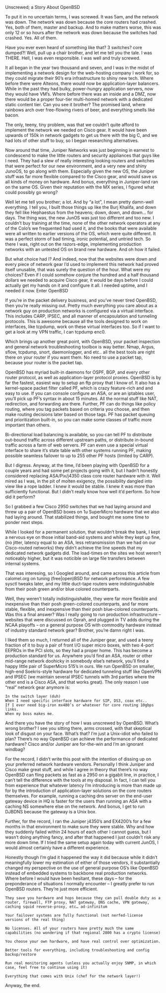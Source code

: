 Unscrewed; a Story About OpenBSD

To put it in no uncertain terms, I was screwed. It was 5am, and the network was down. The network was down because the core routers had crashed. Yes, both of them, master and backup. And to make matters worse, this was only 12 or so hours after the network was down because the switches had crashed. Yes. All of them.

Have you ever even heard of something like that? 3 switches? core dumped?! Well, pull up a chair brother, and let me tell you the tale. I was THERE. Hell, I was even responsible.
I was well and truly screwed.

It all began in the year two thousand and seven, and I was in the midst of implementing a network design for the web-hosting company I work for, so they could migrate their 90’s era infrastructure to shiny new tech. Where before there were Alteons, there would now be application-layer balancers. While in the past they had bulky, power-hungry application servers, now they would have VM’s. Where before there was an inside and a DMZ, now there would be a proper four-tier multi-homed network with a dedicated static content tier. Can you see it brother? The promised land, where rainbows arch over free-flowing rivers of beer, and everything smells like bacon.

The only, teeny, tiny problem, was that we couldn’t quite afford to implement the network we needed on Cisco gear. It would have been upwards of 150k in network gadgets to get us there with the big C, and we had lots of other stuff to buy, so I began researching alternatives.

Now around that time, Juniper Networks was just beginning in earnest to condescend to make the little routers and security appliances that guys like I need. They had a slew of really interesting looking routers and switches that were perfect for our new environment, and a very new and shiny JunoOS, to go along with them. Especially given the new OS, the Juniper stuff was far more flexible compared to the Cisco gear, and would save us all kinds of money on hardware. And bonus, everything in Juniper-land ran on the same OS. Given their reputation with the MX series, I figured what could possibly go wrong?

Well let me tell you brother; a lot. And by “a lot”, I mean pretty damn-well everything. I tell you, I built those things up like the Burj Khalifa, and down they fell like Hephaestus from the heavens; down, down, and down… for days. The thing was, the new JunOS was just too different and too new. I couldn’t buy training at the time, none of the other network operators at any of the Colo’s we frequented had used it, and the books that were available were all written to earlier versions of the OS, which were quite different. It was a perfect storm of bad timing, ironic potential, and untried tech. So there I was, right out on the razors-edge, implementing production networks with an untested OS on brand new hardware. And oh how it failed.

But what choice had I? And indeed, now that the websites were down and every piece of network gear I’d used to implement this network had proved itself unusable, that was surely the question of the hour. What were my choices? Even if I could somehow conjure the hundred and a half thousand dollars we needed to acquire Cisco gear, it would be days before I could actually get my hands on it and configure it all. I needed uptime, and I needed it now.
Enter OpenBSD

If you’re in the packet delivery business, and you’ve never tired OpenBSD, then you’re really missing out. Pretty much everything you care about as a network guy on production networks is configured via a virtual interface. This includes CARP, IPSEC, and all manner of encapsulation and tunneling protocols. This is awesome because all the tools designed to work on interfaces, like tcpdump, work on these virtual interfaces too. So if I want to get a look at my VPN traffic, I can tcpdump enc0.

Which brings up another great point, with OpenBSD, your packet inspection and general network troubleshooting toolbox is way better. Nmap, Argus, sflow, tcpdump, snort, daemonlogger, and etc.. all the best tools are right there on your router if you want them. No need to use a packet tap, because your router is the packet tap.

OpenBSD has myriad built-in daemons for OSPF, BGP, and every other router protocol, as well as application-layer protocol proxies. OpenBSD is by far the fastest, easiest way to setup an ftp proxy that I know of. It also has a kernel-space packet filter called PF, which is crazy feature-rich and and easy to use. If you can console configure an ASA, or are an iptables user, you’ll pick up PF’s syntax in about 15 minutes. All the normal stuff like NAT, redirection, and forwarding are there. Further, PF can do things like policy routing, where you tag packets based on criteria you choose, and then make routing decisions later based on those tags. PF has packet queuing and prioritization built-in, so you can make some classes of traffic more important than others.

Bi-directional load balancing is available, so you can tell PF to distribute out-bound traffic across different upstream paths, or distribute in-bound traffic across a farm of web servers. PF can even use a special virtual interface to share it’s state table with other systems running PF, making possible seamless failover to up to 255 other PF hosts (limited by CARP).

But I digress. Anyway, at the time, I’d been playing with OpenBSD for a couple years and had some pet projects going with it, but I hadn’t honestly considered replacing ASA/Pix/j4350 class core router hardware with it. Well mired as I was, in the pit of molten exigency, the possibility dangled into view like a rope ladder. I knew it would be stable. I knew it was more than sufficiently functional. But I didn’t really know how well it’d perform.
So how did it perform?

So I grabbed a few Cisco 2950 switches that we had laying around and threw up a pair of OpenBSD boxes on 1u SuperMicro hardware that we also had laying around. That stabilized things, and bought me some time to ponder next steps.

While I looked for a permanent solution, that wouldn’t break the bank, I kept a nervous eye on those initial band-aid systems and while they kept up fine, (no jitter, latency equal to an ASA, less retransmission than we had on our Cisco-routed networks) they didn’t achieve the line speeds that my dedicated network gadgets did. The load-times on the sites we host weren’t noticeably higher, but it was noticible on large file transfers between internal systems.

That was interesing, so I Googled around, and came across this article from calomel.org on tuning (free|open)BSD for network performance. A few sysctl tweaks later, and my little duct-tape routers were indistinguishable from their posh green and/or blue colored counterparts.

Well, they weren’t totally indistinguishable, they were far more flexible and inexpensive than their posh green-colored counterparts, and far more stable, flexible, and inexpensive than their posh blue-colored counterparts. Was this a final answer? Was I really going to run production infrastructure – websites that were discussed on Oprah, and plugged in TV adds during the NCAA playoffs – on a general purpose OS with commodity hardware instead of industry standard network gear?
Brother, you’re damn right I was.

I liked them so much, I returned all of the Juniper gear, and used a teeny fraction of it to buy a pair of front I/O super micro boxes, with two 4-port EEPROs in the PCI slots, so they had a proper home. This has become a production standard for us. Anywhere you’d find an ASA, router or other mid-range network doohicky in somebody else’s network, you’ll find a happy little pair of SuperMicro 515’s in ours. We run OpenBSD on smaller, high-end Soekris-style hardware for dedicated tunneling stuff like OpenVPN and IPSEC (we maintain several IPSEC tunnels with 3rd parties where the other end is a Cisco ASA, and that works great). The only reason I use “real” network gear anymore is:

    In the switch layer (duh)
    When I need specific interface hardware for SIP, DS3, coax etc..
    If I ever need big-iron mx480’s or whatever for core routing 10gbps links.
    When my boss makes me.

And there you have the story of how I was unscrewed by OpenBSD. What’s wrong brother? I see you sitting there, arms crossed, with that skeptical look of disgust on your face. What’s that? I’m just a Unix-idiot who failed to plan? There’s no way OpenBSD can achieve the performance of dedicated hardware? Cisco and/or Juniper are for-the-win and I’m an ignorant windbag?

For the record, I didn’t write this post with the intention of dissing up on your preferred network hardware vendors. Personally I think Juniper and Cisco make great stuff, and while I agree in theory that there’s no way OpenBSD can fling packets as fast as a 2950 on a gigabit line, in practice, I can’t tell the difference with the tools at my disposal. In fact, I can tell you from experience that whatever latency I’m introducing is more than made up for by the introduction of application-layer solutions on the core routers themselves. For example, running a caching dns server on the end-user gateway device in HQ is faster for the users than running an ASA with a caching NS somewhere else on the network. And bonus, I get to run DJBDNS because the gateway is a Unix box.

Further, for the record, I ran the Juniper j4350’s and EX4200’s for a few months in that environment to make sure they were stable. Why and how they suddenly failed within 24 hours of each other I cannot guess, but I wasn’t doing anything fancy, and after that happened I just couldn’t risk any more down time. If I tried the same setup again today with current JunOS, I would almost certainly have a different experience.

Honestly though I’m glad it happened the way it did because while it didn’t meaningfully lower my estimation of either of those vendors, it substantially changed my perspective on the use of general purpose OS’s like OpenBSD instead of embedded systems to backbone real production networks. Where before I would have been hesitant, these days – for the preponderance of situations I normally encounter – I greatly prefer to run OpenBSD routers. They’re just more efficient.

    They save you hardware and hops because they can pull double duty as a router, firewall, FTP proxy, NAT gateway, DNS cache, VPN gateway, caching squid reverse-proxy, etc… ad-infinitum

    Your failover systems are fully functional (not nerfed-license versions of the real thing)

    No licenses. All of your routers have pretty much the same capabilities (no wondering if that regional 2800 has a crypto license)

    You choose your own hardware, and have real control over optimization.

    Better tools for everything, including troubleshooting and config backup/restore

    Run real monitoring agents (unless you actually enjoy SNMP, in which case, feel free to continue using it)

    Everything that comes with Unix (chef for the network layer!)

Anyway, the end.
